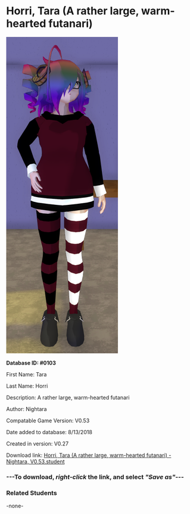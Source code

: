 # Horri, Tara (A rather large, warm-hearted futanari)

<img src="../../Files/Images/Horri, Tara (A rather large, warm-hearted futanari).png" title="Horri, Tara (A rather large, warm-hearted futanari) - Nightara, V0.53">

**Database ID: #0103**

First Name: Tara

Last Name: Horri

Description: A rather large, warm-hearted futanari

Author: Nightara

Compatable Game Version: V0.53

Date added to database: 8/13/2018

Created in version: V0.27

Download link: <a href="https://raw.githubusercontent.com/Arbiter1223/Daigaku-Gurashi-Custom-Students/master/Files/Student%20Files/Horri%2C%20Tara%20(A%20rather%20large%2C%20warm-hearted%20futanari)%20-%20Nightara%2C%20V0.53.student">Horri, Tara (A rather large, warm-hearted futanari) - Nightara, V0.53.student</a>

### ---**To download, _right-click_ the link, and select _"Save as"_**---

### Related Students

-none-
